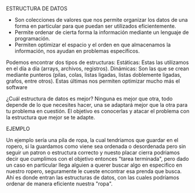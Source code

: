 ESTRUCTURA DE DATOS

- Son colecciones de valores que nos permite organizar los datos de una forma en particular para que puedan ser utilizados eficientemente.
- Permite ordenar de cierta forma la información mediante un lenguaje de programación.
- Permiten optimizar el espacio y el orden en que almacenamos la información, nos ayudan en problemas específicos.

Podemos encontrar dos tipos de estructuras:
Estáticas: Estas las utilizamos en el día a día (arrays, archivos, registros).
Dinámicas: Son las que se crean mediante punteros (pilas, colas, listas ligadas, listas doblemente ligadas, grafos, entre otros). Estas últimas nos permiten optimizar mucho más el software

¿Cuál estructura de datos es mejor?
Ninguna es mejor que otra, todo depende de lo que necesites hacer, una se adaptará mejor que la otra para tu problema en cuestión. El objetivo es conocerlas y atacar el problema con la estructura que mejor se te adapte.

EJEMPLO

Un ejemplo sería una pila de ropa, la cual tendriamos que guardar en el ropero, si la guardamos como viene sea ordenada o desordenada pero sin seguir un patron o estructura correcto y nuesto placar cierra podriamos decir que cumplimos con el objetivo entonces "tarea terminada", pero dado un caso en particular llega alguien a querer buscar algo en especifico en nuestro ropero, seguramente le cueste encontrar esa prenda que busca. Ahí es donde entran las estructuras de datos, con las cuales podríamos ordenar de manera eficiente nuestra "ropa".
